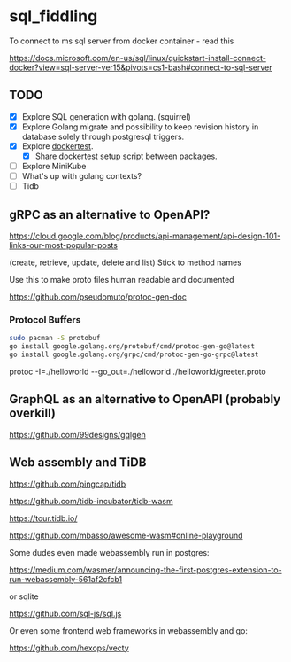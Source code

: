 # sql_fiddling

To connect to ms sql server from docker container - read this

https://docs.microsoft.com/en-us/sql/linux/quickstart-install-connect-docker?view=sql-server-ver15&pivots=cs1-bash#connect-to-sql-server

## TODO

- [x] Explore SQL generation with golang. (squirrel)
- [x] Explore Golang migrate and possibility to keep revision history in database solely through postgresql triggers.
- [x] Explore [dockertest](https://github.com/ory/dockertest).
    - [x] Share dockertest setup script between packages.
- [ ] Explore MiniKube
- [ ] What's up with golang contexts?
- [ ] Tidb

## gRPC as an alternative to OpenAPI?

https://cloud.google.com/blog/products/api-management/api-design-101-links-our-most-popular-posts

(create, retrieve, update, delete and list)
Stick to method names

Use this to make proto files human readable and documented

https://github.com/pseudomuto/protoc-gen-doc

### Protocol Buffers

```bash
sudo pacman -S protobuf
go install google.golang.org/protobuf/cmd/protoc-gen-go@latest
go install google.golang.org/grpc/cmd/protoc-gen-go-grpc@latest
```

protoc -I=./helloworld --go_out=./helloworld ./helloworld/greeter.proto

## GraphQL as an alternative to OpenAPI (probably overkill)

https://github.com/99designs/gqlgen

## Web assembly and TiDB

https://github.com/pingcap/tidb

https://github.com/tidb-incubator/tidb-wasm

https://tour.tidb.io/

https://github.com/mbasso/awesome-wasm#online-playground

Some dudes even made webassembly run in postgres:

https://medium.com/wasmer/announcing-the-first-postgres-extension-to-run-webassembly-561af2cfcb1

or  sqlite

https://github.com/sql-js/sql.js

Or even some frontend web frameworks in webassembly and go:

https://github.com/hexops/vecty
